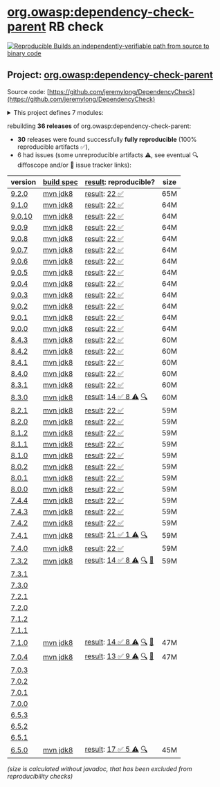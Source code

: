 [org.owasp:dependency-check-parent](https://central.sonatype.com/artifact/org.owasp/dependency-check-parent/versions) RB check
=======

[![Reproducible Builds](https://reproducible-builds.org/images/logos/rb.svg) an independently-verifiable path from source to binary code](https://reproducible-builds.org/)

## Project: [org.owasp:dependency-check-parent](https://central.sonatype.com/artifact/org.owasp/dependency-check-parent/versions)

Source code: [https://github.com/jeremylong/DependencyCheck](https://github.com/jeremylong/DependencyCheck)

<details><summary>This project defines 7 modules:</summary>

* [org.owasp:dependency-check-ant](https://central.sonatype.com/artifact/org.owasp/dependency-check-ant/9.2.0)
* [org.owasp:dependency-check-cli](https://central.sonatype.com/artifact/org.owasp/dependency-check-cli/9.2.0)
* [org.owasp:dependency-check-core](https://central.sonatype.com/artifact/org.owasp/dependency-check-core/9.2.0)
* [org.owasp:dependency-check-maven](https://central.sonatype.com/artifact/org.owasp/dependency-check-maven/9.2.0)
* [org.owasp:dependency-check-parent](https://central.sonatype.com/artifact/org.owasp/dependency-check-parent/9.2.0)
* [org.owasp:dependency-check-plugin](https://central.sonatype.com/artifact/org.owasp/dependency-check-plugin/9.2.0)
* [org.owasp:dependency-check-utils](https://central.sonatype.com/artifact/org.owasp/dependency-check-utils/9.2.0)
</details>

rebuilding **36 releases** of org.owasp:dependency-check-parent:
- **30** releases were found successfully **fully reproducible** (100% reproducible artifacts :white_check_mark:),
- 6 had issues (some unreproducible artifacts :warning:, see eventual :mag: diffoscope and/or :memo: issue tracker links):

| version | [build spec](/BUILDSPEC.md) | [result](https://reproducible-builds.org/docs/jvm/): reproducible? | size |
| -- | --------- | ------ | -- |
| [9.2.0](https://central.sonatype.com/artifact/org.owasp/dependency-check-parent/9.2.0/pom) | [mvn jdk8](dependency-check-9.2.0.buildspec) | [result](dependency-check-parent-9.2.0.buildinfo): [22 :white_check_mark: ](dependency-check-parent-9.2.0.buildcompare) | 65M |
| [9.1.0](https://central.sonatype.com/artifact/org.owasp/dependency-check-parent/9.1.0/pom) | [mvn jdk8](dependency-check-9.1.0.buildspec) | [result](dependency-check-parent-9.1.0.buildinfo): [22 :white_check_mark: ](dependency-check-parent-9.1.0.buildcompare) | 64M |
| [9.0.10](https://central.sonatype.com/artifact/org.owasp/dependency-check-parent/9.0.10/pom) | [mvn jdk8](dependency-check-9.0.10.buildspec) | [result](dependency-check-parent-9.0.10.buildinfo): [22 :white_check_mark: ](dependency-check-parent-9.0.10.buildcompare) | 64M |
| [9.0.9](https://central.sonatype.com/artifact/org.owasp/dependency-check-parent/9.0.9/pom) | [mvn jdk8](dependency-check-9.0.9.buildspec) | [result](dependency-check-parent-9.0.9.buildinfo): [22 :white_check_mark: ](dependency-check-parent-9.0.9.buildcompare) | 64M |
| [9.0.8](https://central.sonatype.com/artifact/org.owasp/dependency-check-parent/9.0.8/pom) | [mvn jdk8](dependency-check-9.0.8.buildspec) | [result](dependency-check-parent-9.0.8.buildinfo): [22 :white_check_mark: ](dependency-check-parent-9.0.8.buildcompare) | 64M |
| [9.0.7](https://central.sonatype.com/artifact/org.owasp/dependency-check-parent/9.0.7/pom) | [mvn jdk8](dependency-check-9.0.7.buildspec) | [result](dependency-check-parent-9.0.7.buildinfo): [22 :white_check_mark: ](dependency-check-parent-9.0.7.buildcompare) | 64M |
| [9.0.6](https://central.sonatype.com/artifact/org.owasp/dependency-check-parent/9.0.6/pom) | [mvn jdk8](dependency-check-9.0.6.buildspec) | [result](dependency-check-parent-9.0.6.buildinfo): [22 :white_check_mark: ](dependency-check-parent-9.0.6.buildcompare) | 64M |
| [9.0.5](https://central.sonatype.com/artifact/org.owasp/dependency-check-parent/9.0.5/pom) | [mvn jdk8](dependency-check-9.0.5.buildspec) | [result](dependency-check-parent-9.0.5.buildinfo): [22 :white_check_mark: ](dependency-check-parent-9.0.5.buildcompare) | 64M |
| [9.0.4](https://central.sonatype.com/artifact/org.owasp/dependency-check-parent/9.0.4/pom) | [mvn jdk8](dependency-check-9.0.4.buildspec) | [result](dependency-check-parent-9.0.4.buildinfo): [22 :white_check_mark: ](dependency-check-parent-9.0.4.buildcompare) | 64M |
| [9.0.3](https://central.sonatype.com/artifact/org.owasp/dependency-check-parent/9.0.3/pom) | [mvn jdk8](dependency-check-9.0.3.buildspec) | [result](dependency-check-parent-9.0.3.buildinfo): [22 :white_check_mark: ](dependency-check-parent-9.0.3.buildcompare) | 64M |
| [9.0.2](https://central.sonatype.com/artifact/org.owasp/dependency-check-parent/9.0.2/pom) | [mvn jdk8](dependency-check-9.0.2.buildspec) | [result](dependency-check-parent-9.0.2.buildinfo): [22 :white_check_mark: ](dependency-check-parent-9.0.2.buildcompare) | 64M |
| [9.0.1](https://central.sonatype.com/artifact/org.owasp/dependency-check-parent/9.0.1/pom) | [mvn jdk8](dependency-check-9.0.1.buildspec) | [result](dependency-check-parent-9.0.1.buildinfo): [22 :white_check_mark: ](dependency-check-parent-9.0.1.buildcompare) | 64M |
| [9.0.0](https://central.sonatype.com/artifact/org.owasp/dependency-check-parent/9.0.0/pom) | [mvn jdk8](dependency-check-9.0.0.buildspec) | [result](dependency-check-parent-9.0.0.buildinfo): [22 :white_check_mark: ](dependency-check-parent-9.0.0.buildcompare) | 64M |
| [8.4.3](https://central.sonatype.com/artifact/org.owasp/dependency-check-parent/8.4.3/pom) | [mvn jdk8](dependency-check-8.4.3.buildspec) | [result](dependency-check-parent-8.4.3.buildinfo): [22 :white_check_mark: ](dependency-check-parent-8.4.3.buildcompare) | 60M |
| [8.4.2](https://central.sonatype.com/artifact/org.owasp/dependency-check-parent/8.4.2/pom) | [mvn jdk8](dependency-check-8.4.2.buildspec) | [result](dependency-check-parent-8.4.2.buildinfo): [22 :white_check_mark: ](dependency-check-parent-8.4.2.buildcompare) | 60M |
| [8.4.1](https://central.sonatype.com/artifact/org.owasp/dependency-check-parent/8.4.1/pom) | [mvn jdk8](dependency-check-8.4.1.buildspec) | [result](dependency-check-parent-8.4.1.buildinfo): [22 :white_check_mark: ](dependency-check-parent-8.4.1.buildcompare) | 60M |
| [8.4.0](https://central.sonatype.com/artifact/org.owasp/dependency-check-parent/8.4.0/pom) | [mvn jdk8](dependency-check-8.4.0.buildspec) | [result](dependency-check-parent-8.4.0.buildinfo): [22 :white_check_mark: ](dependency-check-parent-8.4.0.buildcompare) | 60M |
| [8.3.1](https://central.sonatype.com/artifact/org.owasp/dependency-check-parent/8.3.1/pom) | [mvn jdk8](dependency-check-8.3.1.buildspec) | [result](dependency-check-parent-8.3.1.buildinfo): [22 :white_check_mark: ](dependency-check-parent-8.3.1.buildcompare) | 60M |
| [8.3.0](https://central.sonatype.com/artifact/org.owasp/dependency-check-parent/8.3.0/pom) | [mvn jdk8](dependency-check-8.3.0.buildspec) | [result](dependency-check-parent-8.3.0.buildinfo): [14 :white_check_mark:  8 :warning:](dependency-check-parent-8.3.0.buildcompare) [:mag:](dependency-check-parent-8.3.0.diffoscope) | 60M |
| [8.2.1](https://central.sonatype.com/artifact/org.owasp/dependency-check-parent/8.2.1/pom) | [mvn jdk8](dependency-check-8.2.1.buildspec) | [result](dependency-check-parent-8.2.1.buildinfo): [22 :white_check_mark: ](dependency-check-parent-8.2.1.buildcompare) | 59M |
| [8.2.0](https://central.sonatype.com/artifact/org.owasp/dependency-check-parent/8.2.0/pom) | [mvn jdk8](dependency-check-8.2.0.buildspec) | [result](dependency-check-parent-8.2.0.buildinfo): [22 :white_check_mark: ](dependency-check-parent-8.2.0.buildcompare) | 59M |
| [8.1.2](https://central.sonatype.com/artifact/org.owasp/dependency-check-parent/8.1.2/pom) | [mvn jdk8](dependency-check-8.1.2.buildspec) | [result](dependency-check-parent-8.1.2.buildinfo): [22 :white_check_mark: ](dependency-check-parent-8.1.2.buildcompare) | 59M |
| [8.1.1](https://central.sonatype.com/artifact/org.owasp/dependency-check-parent/8.1.1/pom) | [mvn jdk8](dependency-check-8.1.1.buildspec) | [result](dependency-check-parent-8.1.1.buildinfo): [22 :white_check_mark: ](dependency-check-parent-8.1.1.buildcompare) | 59M |
| [8.1.0](https://central.sonatype.com/artifact/org.owasp/dependency-check-parent/8.1.0/pom) | [mvn jdk8](dependency-check-8.1.0.buildspec) | [result](dependency-check-parent-8.1.0.buildinfo): [22 :white_check_mark: ](dependency-check-parent-8.1.0.buildcompare) | 59M |
| [8.0.2](https://central.sonatype.com/artifact/org.owasp/dependency-check-parent/8.0.2/pom) | [mvn jdk8](dependency-check-8.0.2.buildspec) | [result](dependency-check-parent-8.0.2.buildinfo): [22 :white_check_mark: ](dependency-check-parent-8.0.2.buildcompare) | 59M |
| [8.0.1](https://central.sonatype.com/artifact/org.owasp/dependency-check-parent/8.0.1/pom) | [mvn jdk8](dependency-check-8.0.1.buildspec) | [result](dependency-check-parent-8.0.1.buildinfo): [22 :white_check_mark: ](dependency-check-parent-8.0.1.buildcompare) | 59M |
| [8.0.0](https://central.sonatype.com/artifact/org.owasp/dependency-check-parent/8.0.0/pom) | [mvn jdk8](dependency-check-8.0.0.buildspec) | [result](dependency-check-parent-8.0.0.buildinfo): [22 :white_check_mark: ](dependency-check-parent-8.0.0.buildcompare) | 59M |
| [7.4.4](https://central.sonatype.com/artifact/org.owasp/dependency-check-parent/7.4.4/pom) | [mvn jdk8](dependency-check-7.4.4.buildspec) | [result](dependency-check-parent-7.4.4.buildinfo): [22 :white_check_mark: ](dependency-check-parent-7.4.4.buildcompare) | 59M |
| [7.4.3](https://central.sonatype.com/artifact/org.owasp/dependency-check-parent/7.4.3/pom) | [mvn jdk8](dependency-check-7.4.3.buildspec) | [result](dependency-check-parent-7.4.3.buildinfo): [22 :white_check_mark: ](dependency-check-parent-7.4.3.buildcompare) | 59M |
| [7.4.2](https://central.sonatype.com/artifact/org.owasp/dependency-check-parent/7.4.2/pom) | [mvn jdk8](dependency-check-7.4.2.buildspec) | [result](dependency-check-parent-7.4.2.buildinfo): [22 :white_check_mark: ](dependency-check-parent-7.4.2.buildcompare) | 59M |
| [7.4.1](https://central.sonatype.com/artifact/org.owasp/dependency-check-parent/7.4.1/pom) | [mvn jdk8](dependency-check-7.4.1.buildspec) | [result](dependency-check-parent-7.4.1.buildinfo): [21 :white_check_mark:  1 :warning:](dependency-check-parent-7.4.1.buildcompare) [:mag:](dependency-check-parent-7.4.1.diffoscope) | 59M |
| [7.4.0](https://central.sonatype.com/artifact/org.owasp/dependency-check-parent/7.4.0/pom) | [mvn jdk8](dependency-check-7.4.0.buildspec) | [result](dependency-check-parent-7.4.0.buildinfo): [22 :white_check_mark: ](dependency-check-parent-7.4.0.buildcompare) | 59M |
| [7.3.2](https://central.sonatype.com/artifact/org.owasp/dependency-check-parent/7.3.2/pom) | [mvn jdk8](dependency-check-7.3.2.buildspec) | [result](dependency-check-parent-7.3.2.buildinfo): [14 :white_check_mark:  8 :warning:](dependency-check-parent-7.3.2.buildcompare) [:mag:](dependency-check-parent-7.3.2.diffoscope) [:memo:](https://github.com/jeremylong/DependencyCheck/issues/5026) | 59M |
| [7.3.1](https://central.sonatype.com/artifact/org.owasp/dependency-check-parent/7.3.1/pom) | | | |
| [7.3.0](https://central.sonatype.com/artifact/org.owasp/dependency-check-parent/7.3.0/pom) | | | |
| [7.2.1](https://central.sonatype.com/artifact/org.owasp/dependency-check-parent/7.2.1/pom) | | | |
| [7.2.0](https://central.sonatype.com/artifact/org.owasp/dependency-check-parent/7.2.0/pom) | | | |
| [7.1.2](https://central.sonatype.com/artifact/org.owasp/dependency-check-parent/7.1.2/pom) | | | |
| [7.1.1](https://central.sonatype.com/artifact/org.owasp/dependency-check-parent/7.1.1/pom) | | | |
| [7.1.0](https://central.sonatype.com/artifact/org.owasp/dependency-check-parent/7.1.0/pom) | [mvn jdk8](dependency-check-7.1.0.buildspec) | [result](dependency-check-parent-7.1.0.buildinfo): [14 :white_check_mark:  8 :warning:](dependency-check-parent-7.1.0.buildcompare) [:mag:](dependency-check-parent-7.1.0.diffoscope) [:memo:](https://github.com/jeremylong/DependencyCheck/issues/5026) | 47M |
| [7.0.4](https://central.sonatype.com/artifact/org.owasp/dependency-check-parent/7.0.4/pom) | [mvn jdk8](dependency-check-7.0.4.buildspec) | [result](dependency-check-parent-7.0.4.buildinfo): [13 :white_check_mark:  9 :warning:](dependency-check-parent-7.0.4.buildcompare) [:mag:](dependency-check-parent-7.0.4.diffoscope) [:memo:](https://github.com/jeremylong/DependencyCheck/pull/4302) | 47M |
| [7.0.3](https://central.sonatype.com/artifact/org.owasp/dependency-check-parent/7.0.3/pom) | | | |
| [7.0.2](https://central.sonatype.com/artifact/org.owasp/dependency-check-parent/7.0.2/pom) | | | |
| [7.0.1](https://central.sonatype.com/artifact/org.owasp/dependency-check-parent/7.0.1/pom) | | | |
| [7.0.0](https://central.sonatype.com/artifact/org.owasp/dependency-check-parent/7.0.0/pom) | | | |
| [6.5.3](https://central.sonatype.com/artifact/org.owasp/dependency-check-parent/6.5.3/pom) | | | |
| [6.5.2](https://central.sonatype.com/artifact/org.owasp/dependency-check-parent/6.5.2/pom) | | | |
| [6.5.1](https://central.sonatype.com/artifact/org.owasp/dependency-check-parent/6.5.1/pom) | | | |
| [6.5.0](https://central.sonatype.com/artifact/org.owasp/dependency-check-parent/6.5.0/pom) | [mvn jdk8](dependency-check-6.5.0.buildspec) | [result](dependency-check-parent-6.5.0.buildinfo): [17 :white_check_mark:  5 :warning:](dependency-check-parent-6.5.0.buildcompare) [:mag:](dependency-check-parent-6.5.0.diffoscope) | 45M |

<i>(size is calculated without javadoc, that has been excluded from reproducibility checks)</i>
